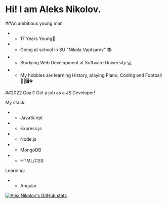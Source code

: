 # Hi! I am Aleks Nikolov.

##An ambitious young man

* - 17 Years Young👦 
* - Going at school in SU "Nikola Vaptsarov" 📚
* - Studying Web Development at Software University 💻
* - My hobbies are learning History, playing Piano, Coding and Football🗿🎹🖥⚽

##2022 Goal? Get a job as a JS Developer!

My stack:

* - JavaScript
* - Express.js
* - Node.js
* - MongoDB
* - HTML/CSS

Learning:

* - Angular

[![Alex Nikolov's GitHub stats](https://github-readme-stats.vercel.app/api?username=AlexNikolov2)](https://github.com/anuraghazra/github-readme-stats)
